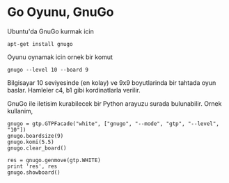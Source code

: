 # Go Oyunu, GnuGo

Ubuntu'da GnuGo kurmak icin

```
apt-get install gnugo
```

Oyunu oynamak icin ornek bir komut

```
gnugo --level 10 --board 9
```

Bilgisayar 10 seviyesinde (en kolay) ve 9x9 boyutlarinda bir tahtada
oyun baslar. Hamleler c4, b1 gibi kordinatlarla verilir.

GnuGo ile iletisim kurabilecek bir Python arayuzu surada
bulunabilir. Ornek kullanim,

```
gnugo = gtp.GTPFacade("white", ["gnugo", "--mode", "gtp", "--level", "10"])
gnugo.boardsize(9)
gnugo.komi(5.5)
gnugo.clear_board()

res = gnugo.genmove(gtp.WHITE)
print 'res', res
gnugo.showboard()       
```






